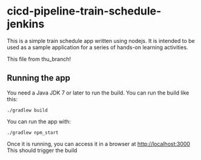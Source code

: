 # cicd-pipeline-train-schedule-jenkins

This is a simple train schedule app written using nodejs. It is intended to be used as a sample application for a series of hands-on learning activities.

This file from thu_branch!

## Running the app

You need a Java JDK 7 or later to run the build. You can run the build like this:

    ./gradlew build

You can run the app with:

    ./gradlew npm_start

Once it is running, you can access it in a browser at [http://localhost:3000](http://localhost:3000)
This should trigger the build
